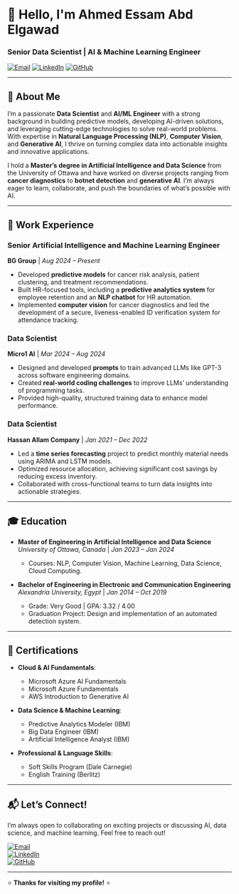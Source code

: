 # 👋 Hello, I'm Ahmed Essam Abd Elgawad

### **Senior Data Scientist | AI & Machine Learning Engineer**

[![Email](https://img.shields.io/badge/Email-ahmedessam2996%40gmail.com-red?style=flat&logo=gmail)](mailto:ahmedessam2996@gmail.com)
[![LinkedIn](https://img.shields.io/badge/LinkedIn-ahmed__essam-blue?style=flat&logo=linkedin)](https://www.linkedin.com/in/ahmedessamabdelatif/)
[![GitHub](https://img.shields.io/badge/GitHub-Ahmed%20Essam-black?style=flat&logo=github)](https://github.com/AhmedEssam29)

---

## 🚀 **About Me**
I’m a passionate **Data Scientist** and **AI/ML Engineer** with a strong background in building predictive models, developing AI-driven solutions, and leveraging cutting-edge technologies to solve real-world problems. With expertise in **Natural Language Processing (NLP)**, **Computer Vision**, and **Generative AI**, I thrive on turning complex data into actionable insights and innovative applications.

I hold a **Master’s degree in Artificial Intelligence and Data Science** from the University of Ottawa and have worked on diverse projects ranging from **cancer diagnostics** to **botnet detection** and **generative AI**. I’m always eager to learn, collaborate, and push the boundaries of what’s possible with AI.

---

## 💼 **Work Experience**

### **Senior Artificial Intelligence and Machine Learning Engineer**  
**BG Group** | *Aug 2024 – Present*  
- Developed **predictive models** for cancer risk analysis, patient clustering, and treatment recommendations.  
- Built HR-focused tools, including a **predictive analytics system** for employee retention and an **NLP chatbot** for HR automation.  
- Implemented **computer vision** for cancer diagnostics and led the development of a secure, liveness-enabled ID verification system for attendance tracking.

### **Data Scientist**  
**Micro1 AI** | *Mar 2024 – Aug 2024*  
- Designed and developed **prompts** to train advanced LLMs like GPT-3 across software engineering domains.  
- Created **real-world coding challenges** to improve LLMs’ understanding of programming tasks.  
- Provided high-quality, structured training data to enhance model performance.

### **Data Scientist**  
**Hassan Allam Company** | *Jan 2021 – Dec 2022*  
- Led a **time series forecasting** project to predict monthly material needs using ARIMA and LSTM models.  
- Optimized resource allocation, achieving significant cost savings by reducing excess inventory.  
- Collaborated with cross-functional teams to turn data insights into actionable strategies.

---

## 🎓 **Education**
- **Master of Engineering in Artificial Intelligence and Data Science**  
  *University of Ottawa, Canada* | *Jan 2023 – Jan 2024*  
  - Courses: NLP, Computer Vision, Machine Learning, Data Science, Cloud Computing.  

- **Bachelor of Engineering in Electronic and Communication Engineering**  
  *Alexandria University, Egypt* | *Jan 2014 – Oct 2019*  
  - Grade: Very Good | GPA: 3.32 / 4.00  
  - Graduation Project: Design and implementation of an automated detection system.

---

## 📜 **Certifications**
- **Cloud & AI Fundamentals**:  
  - Microsoft Azure AI Fundamentals  
  - Microsoft Azure Fundamentals  
  - AWS Introduction to Generative AI  

- **Data Science & Machine Learning**:  
  - Predictive Analytics Modeler (IBM)  
  - Big Data Engineer (IBM)  
  - Artificial Intelligence Analyst (IBM)  

- **Professional & Language Skills**:  
  - Soft Skills Program (Dale Carnegie)  
  - English Training (Berlitz)  

---



## 📬 **Let’s Connect!**
I’m always open to collaborating on exciting projects or discussing AI, data science, and machine learning. Feel free to reach out!  

[![Email](https://img.shields.io/badge/Email-ahmedessam2996%40gmail.com-red?style=flat&logo=gmail)](mailto:ahmedessam2996@gmail.com)  
[![LinkedIn](https://img.shields.io/badge/LinkedIn-ahmed__essam-blue?style=flat&logo=linkedin)](https://https://www.linkedin.com/in/ahmedessamabdelatif/)  
[![GitHub](https://img.shields.io/badge/GitHub-Ahmed%20Essam-black?style=flat&logo=github)](https://github.com/AhmedEssam29)  

---

⭐ **Thanks for visiting my profile!** ⭐
